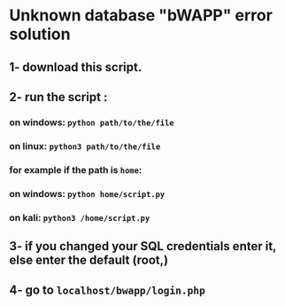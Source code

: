 # Unknown database "bWAPP" error solution
## 1- download this script. <br>
## 2- run the script : <br>
### on windows: `python path/to/the/file` <br>
### on linux: `python3 path/to/the/file` <br>
### for example if the path is `home`:
### on windows: `python home/script.py`
### on kali: `python3 /home/script.py`
## 3- if you changed your SQL credentials enter it, else enter the default (root,)
## 4- go to `localhost/bwapp/login.php`
